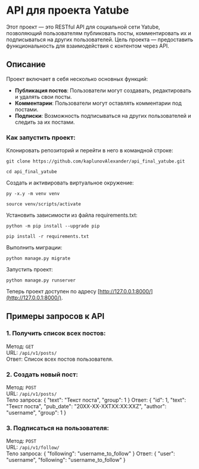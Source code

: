 # API для проекта Yatube

Этот проект — это RESTful API для социальной сети Yatube, позволяющий пользователям публиковать посты, комментировать их и подписываться на других пользователей. Цель проекта — предоставить функциональность для взаимодействия с контентом через API.

## Описание

Проект включает в себя несколько основных функций:
- **Публикация постов**: Пользователи могут создавать, редактировать и удалять свои посты.
- **Комментарии**: Пользователи могут оставлять комментарии под постами.
- **Подписки**: Возможность подписываться на других пользователей и следить за их постами.

### Как запустить проект:

Клонировать репозиторий и перейти в него в командной строке:

```
git clone https://github.com/kaplunovAlexander/api_final_yatube.git
```

```
cd api_final_yatube
```

Cоздать и активировать виртуальное окружение:

```
py -x.y -m venv venv
```

```
source venv/scripts/activate
```

Установить зависимости из файла requirements.txt:

```
python -m pip install --upgrade pip
```

```
pip install -r requirements.txt
```

Выполнить миграции:

```
python manage.py migrate
```

Запустить проект:

```
python manage.py runserver
```

Теперь проект доступен по адресу [http://127.0.0.1:8000/](http://127.0.0.1:8000/).

## Примеры запросов к API

### 1. Получить список всех постов:

Метод: `GET`  
URL: `/api/v1/posts/`  
Ответ: Список всех постов пользователя.

### 2. Создать новый пост:

Метод: `POST`  
URL: `/api/v1/posts/`  
Тело запроса:
{ "text": "Текст поста", "group": 1 }
Ответ:
{ "id": 1, "text": "Текст поста", "pub_date": "20XX-XX-XXTXX:XX:XXZ", "author": "username", "group": 1 }

### 3. Подписаться на пользователя:

Метод: `POST`  
URL: `/api/v1/follow/`  
Тело запроса:
{ "following": "username_to_follow" }
Ответ:
{ "user": "username", "following": "username_to_follow" }
